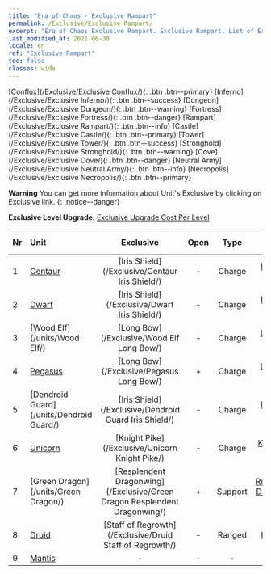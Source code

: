 ```yaml
---
title: "Era of Chaos - Exclusive Rampart"
permalink: /Exclusive/Exclusive Rampart/
excerpt: "Era of Chaos Exclusive Rampart. Exclusive Rampart. List of Exclusive Rampart in Era of Chaos"
last_modified_at: 2021-06-30
locale: en
ref: "Exclusive Rampart"
toc: false
classes: wide
---
```

 [Conflux](/Exclusive/Exclusive Conflux/){: .btn .btn--primary} [Inferno](/Exclusive/Exclusive Inferno/){: .btn .btn--success} [Dungeon](/Exclusive/Exclusive Dungeon/){: .btn .btn--warning} [Fortress](/Exclusive/Exclusive Fortress/){: .btn .btn--danger} [Rampart](/Exclusive/Exclusive Rampart/){: .btn .btn--info} [Castle](/Exclusive/Exclusive Castle/){: .btn .btn--primary} [Tower](/Exclusive/Exclusive Tower/){: .btn .btn--success} [Stronghold](/Exclusive/Exclusive Stronghold/){: .btn .btn--warning} [Cove](/Exclusive/Exclusive Cove/){: .btn .btn--danger} [Neutral Army](/Exclusive/Exclusive Neutral Army/){: .btn .btn--info} [Necropolis](/Exclusive/Exclusive Necropolis/){: .btn .btn--primary} 

**Warning** You can get more information about Unit's Exclusive by clicking on Exclusive link. 
{: .notice--danger}

 **Exclusive Level Upgrade:** [Exclusive Upgrade Cost Per Level](/Exclusive/ExclusiveUpgradeCostPerLevel/)

  | Nr |         Unit        | Exclusive | Open  |    Type   |  Item to Rank UP      |  Skin   |
  |:---|:--------------------|:-------------:|:-----:|:---------:|:---------------------:|:-------:|
  | 1  | [Centaur](/units/Centaur/) | [Iris Shield](/Exclusive/Centaur Iris Shield/) | - | Charge | [Iris Shield Token](/Items/con_913/) | - |
  | 2  | [Dwarf](/units/Dwarf/) | [Iris Shield](/Exclusive/Dwarf Iris Shield/) | - | Charge | [Iris Shield Token](/Items/con_913/) | - |
  | 3  | [Wood Elf](/units/Wood Elf/) | [Long Bow](/Exclusive/Wood Elf Long Bow/) | - | Charge | [Long Bow Token](/Items/con_914/) | - |
  | 4  | [Pegasus](/units/Pegasus/) | [Long Bow](/Exclusive/Pegasus Long Bow/) | + | Charge | [Long Bow Token](/Items/con_914/) | - |
  | 5  | [Dendroid Guard](/units/Dendroid Guard/) | [Iris Shield](/Exclusive/Dendroid Guard Iris Shield/) | - | Charge | [Iris Shield Token](/Items/con_913/) | - |
  | 6  | [Unicorn](/units/Unicorn/) | [Knight Pike](/Exclusive/Unicorn Knight Pike/) | - | Charge | [Knight Pike Token](/Items/con_916/) | - |
  | 7  | [Green Dragon](/units/Green Dragon/) | [Resplendent Dragonwing](/Exclusive/Green Dragon Resplendent Dragonwing/) | + | Support | [Resplendent Dragonwing Token](/Items/con_976/) | [Resplendent Dragonwing Special Skin](/Items/con_644/) |
  | 8  | [Druid](/units/Druid/) | [Staff of Regrowth](/Exclusive/Druid Staff of Regrowth/) | - | Ranged | [Staff of Regrowth Token](/Items/con_977/) | [Staff of Regrowth Special Skin](/Items/con_645/) |
  | 9  | [Mantis](/units/Mantis/) | - | - | - | none | none |
